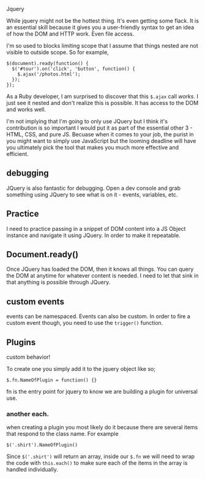 Jquery

While jquery might not be the hottest thing. It's even getting some flack. It is an essential skill because it gives you a user-friendly syntax to get an idea of how the DOM and HTTP work. Even file access. 

I'm so used to blocks limiting scope that I assume that things nested are not visible to outside scope. So for example, 

```
$(document).ready(function() { 
  $('#tour').on('click', 'button', function() { 
    $.ajax('/photos.html');
  });
});
```

As a Ruby developer, I am surprised to discover that this `$.ajax` call _works_. I just see it nested and don't realize this is possible. It has access to the DOM and works well.


I'm not implying that I'm going to only use JQuery but I think it's contribution is so important I would put it as part of the essential other 3 - HTML, CSS, and pure JS. Becuase when it comes to your job, the purist in you might want to simply use JavaScript but the looming deadline will have you ultimately pick the tool that makes you much more effective and efficient. 

## debugging
  
JQuery is also fantastic for debugging. Open a dev console and grab something using JQuery to see what is on it - events, variables, etc.

## Practice

I need to practice passing in a snippet of DOM content into a JS Object instance and navigate it using JQuery. In order to make it repeatable. 

## Document.ready()
Once JQuery has loaded the DOM, then it knows all things. You can query the DOM at anytime for whatever content is needed. I need to let that sink in that anything is possible through JQuery.

## custom events
events can be namespaced. Events can also be custom. In order to fire a custom event though, you need to use the `trigger()` function.

## Plugins

custom behavior!

To create one you simply add it to the jquery object like so;

`$.fn.NameOfPlugin = function() {}`

fn is the entry point for jquery to know we are building a plugin for universal use.

### another each.
when creating a plugin you most likely do it because there are several items that respond to the class name. For example

`$('.shirt').NameOfPlugin()`

Since `$('.shirt')` will return an array, inside our `$.fn` we will need to wrap the code with `this.each()` to make sure each of the items in the array is handled individually.


